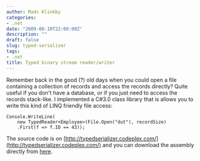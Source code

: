 ```yaml
---
author: Mads Klinkby
categories:
- .net
date: "2009-08-10T22:00:00Z"
description: ""
draft: false
slug: typed-serializer
tags:
- .net
title: Typed binary stream reader/writer
---
```



Remember back in the good (?) old days when you could open a file containing a collection of records and access the records directly? Quite useful if you don't have a database, or if you just need to access the records stack-like. I implemented a C#3.0 class library that is allows you to write this kind of LINQ friendly file access:  

<pre class="csharpcode"><code>Console.WriteLine(
    <span class="kwrd">new</span> TypedReader&lt;Employee&gt;(File.Open(<span class="str">"dut"</span>), recordSize)
    .First(f =&gt; f.ID == 43));
</code></pre>

  The source code is on [http://typedserializer.codeplex.com/](http://typedserializer.codeplex.com/) and you can download the assembly directly from [ here](http://typedserializer.codeplex.com/Release/ProjectReleases.aspx?ReleaseId=31421#DownloadId=78839).

